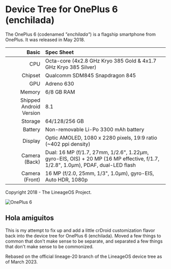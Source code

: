 # Device Tree for OnePlus 6 (enchilada)

The OnePlus 6 (codenamed _"enchilada"_) is a flagship smartphone from OnePlus.
It was released in May 2018.

| Basic                   | Spec Sheet                                                                                                                     |
| -----------------------:|:------------------------------------------------------------------------------------------------------------------------------ |
| CPU                     | Octa-core (4x2.8 GHz Kryo 385 Gold & 4x1.7 GHz Kryo 385 Silver)                                                                |
| Chipset                 | Qualcomm SDM845 Snapdragon 845                                                                                                 |
| GPU                     | Adreno 630                                                                                                                     |
| Memory                  | 6/8 GB RAM                                                                                                                     |
| Shipped Android Version | 8.1                                                                                                                            |
| Storage                 | 64/128/256 GB                                                                                                                  |
| Battery                 | Non-removable Li-Po 3300 mAh battery                                                                                           |
| Display                 | Optic AMOLED, 1080 x 2280 pixels, 19:9 ratio (~402 ppi density)                                                                |
| Camera (Back)           | Dual: 16 MP (f/1.7, 27mm, 1/2.6", 1.22µm, gyro-EIS, OIS) + 20 MP (16 MP effective, f/1.7, 1/2.8", 1.0µm), PDAF, dual-LED flash |
| Camera (Front)          | 16 MP (f/2.0, 25mm, 1/3", 1.0µm), gyro-EIS, Auto HDR, 1080p                                                                    |

Copyright 2018 - The LineageOS Project.

![OnePlus 6](https://cdn2.gsmarena.com/vv/pics/oneplus/oneplus-6-5.jpg "OnePlus 6")


## Hola amiguitos

This is my attempt to fix up and add a little crDroid customization flavor back into the device tree for OnePlus 6 (enchilada).
Moved a few things to common that don't make sense to be separate, and separated a few things that don't make sense to be commonized.

Rebased on the official lineage-20 branch of the LineageOS device tree as of March 2023.
